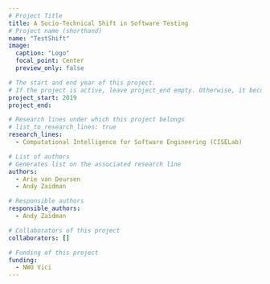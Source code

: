 ```yaml
---
# Project Title
title: A Socio-Technical Shift in Software Testing
# Project name (shorthand)
name: "TestShift"
image: 
  caption: "Logo"
  focal_point: Center
  preview_only: false

# The start and end year of this project.
# If the project is active, leave project_end empty. Otherwise, it becomes a past project.
project_start: 2019
project_end: 

# Research lines under which this project belongs
# list_to_research_lines: true
research_lines: 
  - Computational Intelligence for Software Engineering (CISELab)

# List of authors 
# Generates list on the associated research line
authors:
  - Arie van Deursen
  - Andy Zaidman

# Responsible authors
responsible_authors:
  - Andy Zaidman

# Collaborators of this project
collaborators: []

# Funding of this project
funding:
  - NWO Vici
---
```

